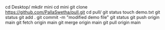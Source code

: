 
cd Desktop/
mkdir mini
cd mini
git clone https://github.com/PallaSwetha/pull.git
cd pull/
git status
touch demo.txt
git status 
git add .
git commit -m "modified demo file"
git status
git push origin main
git fetch origin main
git merge origin main
git pull origin main

